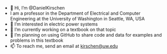 - 👋 Hi, I’m @DanielKirschen
- I am a professor in the Department of Electrical and Computer Engineering at the University of Washington in Seattle, WA, USA
- 👀 I’m interested in electric power systems
- 🌱 I’m currently working on a textbook on that topic
- 💞️ I’m planning on using GitHub to share code and data for examples and problems in this textbook
- 📫 To reach me, send an email at kirschen@uw.edu

<!---
DanielKirschen/DanielKirschen is a ✨ special ✨ repository because its `README.md` (this file) appears on your GitHub profile.
You can click the Preview link to take a look at your changes.
--->
